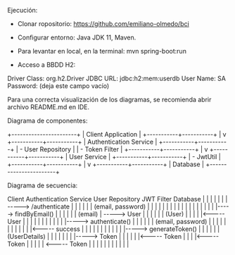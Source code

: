 Ejecución:
- Clonar ropositorio: https://github.com/emiliano-olmedo/bci

- Configurar entorno: Java JDK 11, Maven.

- Para levantar en local, en la terminal:
mvn spring-boot:run

- Acceso a BBDD H2: 

Driver Class:	org.h2.Driver
JDBC URL:    	jdbc:h2:mem:userdb
User Name:   	SA
Password:   	(deja este campo vacío)

Para una correcta visualización de los diagramas, se recomienda abrir archivo README.md en IDE.

Diagrama de componentes:

+-----------------------+
|   Client Application  |
+-----------+-----------+
|
v
+-----------+-----------+
| Authentication Service |
+-----------+-----------+
| - User Repository      |
| - Token Filter         |
+-----------+-----------+
|
v
+-----------+-----------+
|       User Service     |
+-----------+-----------+
| - JwtUtil              |
+-----------+-----------+
|
v
+-----------+-----------+
|        Database        |
+-----------------------+

Diagrama de secuencia:

Client                       Authentication Service   User Repository         JWT Filter            Database
|                           |                        |                       |                     |                     |
| -----> /authenticate      |                        |                       |                     |                     |
|       (email, password)   |                        |                       |                     |                     |
|                           |                        |                       |                     |                     |
|                           |                        |                       |                     |                     |
|                           |-----> findByEmail()    |                       |                     |                     |
|                           |       (email)          | -----> User           |                     |                     |
|                           |                        |       (User)          |                     |                     |
|                           |<----- User             |                       |                     |                     |
|                           |                        |                       |                     |                     |
|                           |-----> authenticate()   |                       |                     |                     |
|                           |      (email, password) |                       |                     |                     |
|                           |                        |                       |                     |                     |
|                           |<----- success          |                       |                     |                     |
|                           |                        |                       |                     |                     |
|                           |-----> generateToken()  |                       |                     |                     |
|                           |       (UserDetails)    |                       |                     |                     |
|                           |                        |                       |-----> Token         |                     |
|                           |                        |                       |<----- Token         |                     |
|                           |<----- Token            |                       |                     |                     |
| <----- Token              |                        |                       |                     |                     |
|                           |                        |                       |                     |                     |
